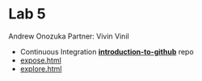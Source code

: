 # Lab 5

Andrew Onozuka
Partner: Vivin Vinil

- Continuous Integration [**introduction-to-github**](https://github.com/AndrewOnozuka/introduction-to-github) repo
- [expose.html](https://AndrewOnozuka.github.io/Lab5_Starter/expose.html)
- [explore.html](https://AndrewOnozuka.github.io/Lab5_Starter/explore.html)
